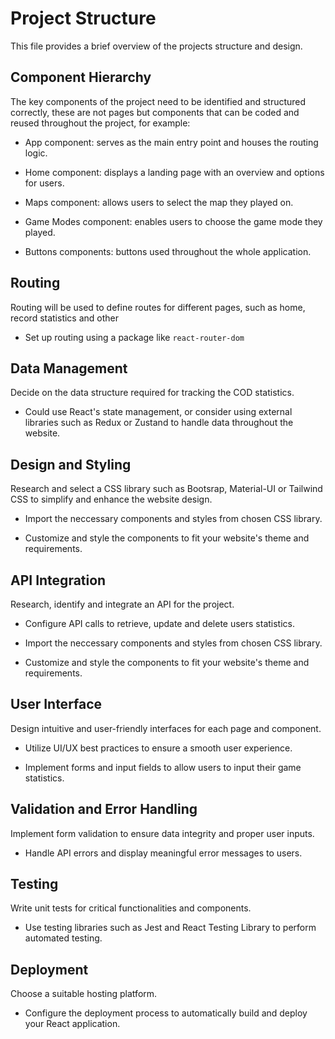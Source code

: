 # Project Structure

This file provides a brief overview of the projects structure and design.

## Component Hierarchy

The key components of the project need to be identified and structured correctly, these are not pages but components that can be coded and reused throughout the project, for example:

- App component: serves as the main entry point and houses the routing logic.

- Home component: displays a landing page with an overview and options for users.

- Maps component: allows users to select the map they played on.

- Game Modes component: enables users to choose the game mode they played.

- Buttons components: buttons used throughout the whole application.

## Routing

Routing will be used to define routes for different pages, such as home, record statistics and other

- Set up routing using a package like `react-router-dom`

## Data Management

Decide on the data structure required for tracking the COD statistics.

- Could use React's state management, or consider using external libraries such as Redux or Zustand to handle data throughout the website.

## Design and Styling

Research and select a CSS library such as Bootsrap, Material-UI or Tailwind CSS to simplify and enhance the website design.

- Import the neccessary components and styles from chosen CSS library.

- Customize and style the components to fit your website's theme and requirements.

## API Integration

Research, identify and integrate an API for the project.

- Configure API calls to retrieve, update and delete users statistics.

- Import the neccessary components and styles from chosen CSS library.

- Customize and style the components to fit your website's theme and requirements.

## User Interface

Design intuitive and user-friendly interfaces for each page and component.

- Utilize UI/UX best practices to ensure a smooth user experience.

- Implement forms and input fields to allow users to input their game statistics.

## Validation and Error Handling

Implement form validation to ensure data integrity and proper user inputs.

- Handle API errors and display meaningful error messages to users.

## Testing

Write unit tests for critical functionalities and components.

- Use testing libraries such as Jest and React Testing Library to perform automated testing.

## Deployment

Choose a suitable hosting platform.

- Configure the deployment process to automatically build and deploy your React application.
